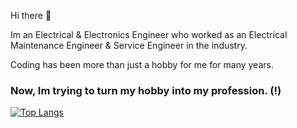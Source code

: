 Hi there 👋

Im an Electrical & Electronics Engineer who worked as an Electrical Maintenance Engineer & Service Engineer in the industry.

Coding has been more than just a hobby for me for many years.
### Now, Im trying to turn my hobby into my profession. (!)





[![Top Langs](https://github-readme-stats.vercel.app/api/top-langs/?username=kalkanozgur&show_icons=true&theme=dark)](https://github.com/kalkanozgur?tab=repositories)
<!--
[![GitHub Streak](http://github-readme-streak-stats.herokuapp.com?user=kalkanozgur&theme=dark&date_format=j%2Fn%5B%2FY%5D)](https://git.io/streak-stats)
https://github.com/kalkanozgur?tab=repositories
https://github.com/anuraghazra/github-readme-stats

<img src="https://komarev.com/ghpvc/?username=kalkanozgur&style=flat-square&color=blue" alt=""/>
**kalkanozgur/kalkanozgur** is a ✨ _special_ ✨ repository because its `README.md` (this file) appears on your GitHub profile.


Here are some ideas to get you started:

- 🔭 I’m currently working on ...
- 🌱 I’m currently learning ...
- 👯 I’m looking to collaborate on ...
- 🤔 I’m looking for help with ...
- 💬 Ask me about ...
- 📫 How to reach me: ...
- 😄 Pronouns: ...
- ⚡ Fun fact: ...
-->
